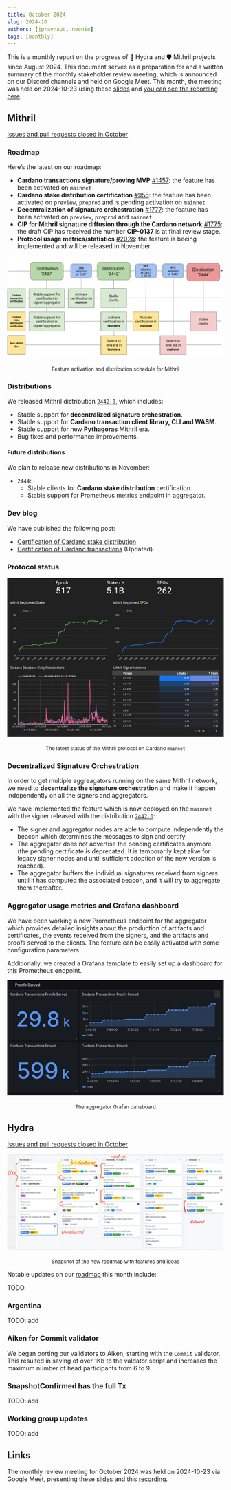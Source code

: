 ```yaml
---
title: October 2024
slug: 2024-10
authors: [jpraynaud, noonio]
tags: [monthly]
---
```


This is a monthly report on the progress of 🐲 Hydra and 🛡 Mithril projects since August 2024. This document serves as a preparation for and a written summary of the monthly stakeholder review meeting, which is announced on our Discord channels and held on Google Meet. This month, the meeting was held on 2024-10-23 using these [slides][slides] and [you can see the recording here][recording].

## Mithril

[Issues and pull requests closed in October](https://github.com/input-output-hk/mithril/issues?q=is%3Aclosed+sort%3Aupdated-desc+closed%3A2024-10-01..2024-10-31)

### Roadmap

Here’s the latest on our roadmap:

- **Cardano transactions signature/proving MVP** [#1457](https://github.com/input-output-hk/mithril/issues/1457): the feature has been activated on `mainnet`
- **Cardano stake distribution certification** [#955](https://github.com/input-output-hk/mithril/issues/955): the feature has been activated on `preview`, `preprod` and is pending activation on `mainnet`
- **Decentralization of signature orchestration** [#1777](https://github.com/input-output-hk/mithril/issues/1777): the feature has been activated on `preview`, `preprod` and `mainnet`
- **CIP for Mithril signature diffusion through the Cardano network** [#1775](https://github.com/input-output-hk/mithril/issues/1775): the draft CIP has received the number **CIP-0137** is at final review stage.
- **Protocol usage metrics/statistics** [#2028](https://github.com/input-output-hk/mithril/issues/2028): the feature is beeing implemented and will be released in November.

![](img/2024-10-mithril-features-distributions.png)
<small><center>Feature activation and distribution schedule for Mithril</center></small>

### Distributions

We released Mithril distribution [`2442.0`](https://github.com/input-output-hk/mithril/releases/tag/2442.0), which includes:

- Stable support for **decentralized signature orchestration**.
- Stable support for **Cardano transaction client library, CLI and WASM**.
- Stable support for new **Pythagoras** Mithril era.
- Bug fixes and performance improvements.

#### Future distributions

We plan to release new distributions in November:

- `2444`:
  - Stable clients for **Cardano stake distribution** certification.
  - Stable support for Prometheus metrics endpoint in aggregator.

### Dev blog

We have published the following post:

- [Certification of Cardano stake distribution](https://mithril.network/doc/dev-blog/2024/10/15/cardano-stake-distribution-certification)
- [Certification of Cardano transactions](https://mithril.network/doc/dev-blog/2024/07/30/cardano-transaction-certification) (Updated).

### Protocol status

![](img/2024-10-mithril-protocol-status.png)
<small><center>The latest status of the Mithril protocol on Cardano `mainnet`</center></small>

### Decentralized Signature Orchestration

In order to get multiple aggreagators running on the same Mithril network, we need to **decentralize the signature orchestration** and make it happen independently on all the signers and aggregators.

We have implemented the feature which is now deployed on the `mainnet` with the signer released with the distribution [`2442.0`](https://github.com/input-output-hk/mithril/releases/tag/2442.0):

- The signer and aggregator nodes are able to compute independently the beacon which determines the messages to sign and certify.
- The aggregator does not advertise the pending certificates anymore (the pending certificate is deprecated. It is temporarily kept alive for legacy signer nodes and until sufficient adoption of the new version is reached).
- The aggregator buffers the individual signatures received from signers until it has computed the associated beacon, and it will try to aggregate them thereafter.

### Aggregator usage metrics and Grafana dashboard

We have been working a new Prometheus endpoint for the aggregator which provides detailed insights about the production of artifacts and certificates, the events received from the signers, and the artifacts and proofs served to the clients. The feature can be easily activated with some configuration parameters.

Additionally, we created a Grafana template to easily set up a dashboard for this Prometheus endpoint.

![](img/2024-10-mithril-prometheus-metrics.png)
<small><center>The aggregator Grafan dahsboard</center></small>

## Hydra

[Issues and pull requests closed in October](https://github.com/cardano-scaling/hydra/issues?q=is%3Aclosed+sort%3Aupdated-desc+closed%3A2024-10-01..2024-10-31)

![The roadmap with features and ideas](./img/2024-10-hydra-roadmap.png)
<small><center>Snapshot of the new [roadmap](https://github.com/orgs/cardano-scaling/projects/7/views/1) with features and ideas</center></small>

Notable updates on our [roadmap](https://github.com/orgs/cardano-scaling/projects/7/views/1) this month include:

TODO

### Argentina

TODO: add

### Aiken for Commit validator

We began porting our validators to Aiken, starting with the `Commit` validator. This resulted in saving of over 1Kb to the valdator script and increases the maximum number of head participants from 6 to 9.

### SnapshotConfirmed has the full Tx

TODO: add

### Working group updates

TODO: add

## Links

The monthly review meeting for October 2024 was held on 2024-10-23 via Google Meet,
presenting these [slides][slides] and this [recording][recording].

[slides]: https://docs.google.com/presentation/d/1Ac11zpeJRpDPTMALakMc5wrpPGJHVSboGK04KvZtmuk/edit#slide=id.g1f87a7454a5_0_1392
[recording]: https://drive.google.com/file/d/1ZM2Pcxw3U1OwHHLCC7b9EK3h-YqfG3zI/view
